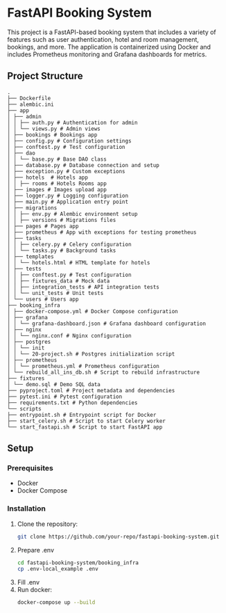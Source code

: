 # FastAPI Booking System

This project is a FastAPI-based booking system that includes a variety of features such as user authentication, hotel and room management, bookings, and more. The application is containerized using Docker and includes Prometheus monitoring and Grafana dashboards for metrics.

## Project Structure

```
.
├── Dockerfile
├── alembic.ini
├── app
│ ├── admin
│ │ ├── auth.py # Authentication for admin
│ │ └── views.py # Admin views
│ ├── bookings # Bookings app
│ ├── config.py # Configuration settings
│ ├── conftest.py # Test configuration
│ ├── dao
│ │ └── base.py # Base DAO class
│ ├── database.py # Database connection and setup
│ ├── exception.py # Custom exceptions
│ ├── hotels  # Hotels app
│ │ ├── rooms # Hotels Rooms app
│ ├── images # Images upload app
│ ├── logger.py # Logging configuration
│ ├── main.py # Application entry point
│ ├── migrations
│ │ ├── env.py # Alembic environment setup
│ │ ├── versions # Migrations files
│ ├── pages # Pages app
│ ├── prometheus # App with exceptions for testing prometheus
│ ├── tasks
│ │ ├── celery.py # Celery configuration
│ │ └── tasks.py # Background tasks
│ ├── templates
│ │ └── hotels.html # HTML template for hotels
│ ├── tests
│ │ ├── conftest.py # Test configuration
│ │ ├── fixtures_data # Mock data
│ │ ├── integration_tests # API integration tests
│ │ └── unit_tests # Unit tests
│ └── users # Users app
├── booking_infra
│ ├── docker-compose.yml # Docker Compose configuration
│ ├── grafana
│ │ └── grafana-dashboard.json # Grafana dashboard configuration
│ ├── nginx
│ │ └── nginx.conf # Nginx configuration
│ ├── postgres
│ │ └── init
│ │ └── 20-project.sh # Postgres initialization script
│ ├── prometheus
│ │ └── prometheus.yml # Prometheus configuration
│ └── rebuild_all_ins_db.sh # Script to rebuild infrastructure
├── fixtures
│ └── demo.sql # Demo SQL data
├── pyproject.toml # Project metadata and dependencies
├── pytest.ini # Pytest configuration
├── requirements.txt # Python dependencies
└── scripts
├── entrypoint.sh # Entrypoint script for Docker
├── start_celery.sh # Script to start Celery worker
└── start_fastapi.sh # Script to start FastAPI app
```


## Setup

### Prerequisites
- Docker
- Docker Compose


### Installation

1. Clone the repository:
   ```bash
   git clone https://github.com/your-repo/fastapi-booking-system.git
   ```
2. Prepare .env
    ```bash
   cd fastapi-booking-system/booking_infra
   cp .env-local_example .env
   ```
3. Fill .env
4. Run docker:
    ```bash
    docker-compose up --build
    ```
